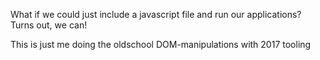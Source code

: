 What if we could just include a javascript file and run our applications? Turns out, we can! 

This is just me doing the oldschool DOM-manipulations with 2017 tooling